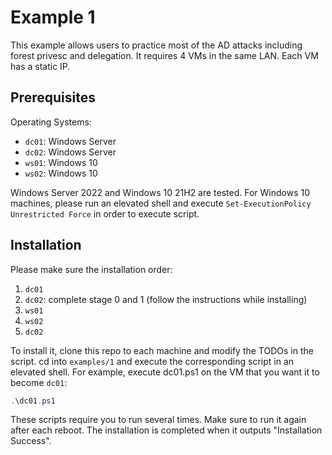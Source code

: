 # Example 1

This example allows users to practice most of the AD attacks including forest privesc and delegation.
It requires 4 VMs in the same LAN. Each VM has a static IP.

## Prerequisites

Operating Systems:

- `dc01`: Windows Server
- `dc02`: Windows Server
- `ws01`: Windows 10
- `ws02`: Windows 10

Windows Server 2022 and Windows 10 21H2 are tested.
For Windows 10 machines, please run an elevated shell and execute `Set-ExecutionPolicy Unrestricted Force` 
in order to execute script.

## Installation

Please make sure the installation order:

1. `dc01`
2. `dc02`: complete stage 0 and 1 (follow the instructions while installing)
3. `ws01`
4. `ws02`
5. `dc02`

To install it, clone this repo to each machine and modify the TODOs in the script.
cd into `examples/1` and execute the corresponding script in an elevated shell.
For example, execute dc01.ps1 on the VM that you want it to become `dc01`:
```powershell
.\dc01.ps1
```
These scripts require you to run several times. Make sure to run it again after each reboot.
The installation is completed when it outputs "Installation Success".
